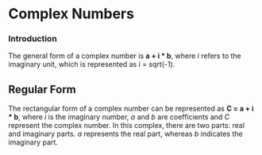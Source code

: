 # Complex Numbers

### Introduction
The general form of a complex number is **a + i * b**, where _i_ refers to the imaginary unit, which is represented as i = sqrt(-1). 

## Regular Form
The rectangular form of a complex number can be represented as **C = a + i * b**, where _i_ is the imaginary number, _a_ and _b_ are coefficients and _C_ represent the complex number. In this complex, there are two parts: real and imaginary parts. _a_ represents the real part, whereas _b_ indicates the imaginary part. 





